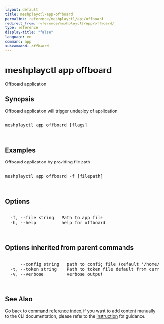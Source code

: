 ```yaml
---
layout: default
title: meshplayctl-app-offboard
permalink: reference/meshplayctl/app/offboard
redirect_from: reference/meshplayctl/app/offboard/
type: reference
display-title: "false"
language: en
command: app
subcommand: offboard
---
```


# meshplayctl app offboard

Offboard application

## Synopsis

Offboard application will trigger undeploy of application
<pre class='codeblock-pre'>
<div class='codeblock'>
meshplayctl app offboard [flags]

</div>
</pre> 

## Examples

Offboard application by providing file path
<pre class='codeblock-pre'>
<div class='codeblock'>
meshplayctl app offboard -f [filepath]

</div>
</pre> 

## Options

<pre class='codeblock-pre'>
<div class='codeblock'>
  -f, --file string   Path to app file
  -h, --help          help for offboard

</div>
</pre>

## Options inherited from parent commands

<pre class='codeblock-pre'>
<div class='codeblock'>
      --config string   path to config file (default "/home/runner/.meshery/config.yaml")
  -t, --token string    Path to token file default from current context
  -v, --verbose         verbose output

</div>
</pre>

## See Also

Go back to [command reference index](/reference/meshplayctl/), if you want to add content manually to the CLI documentation, please refer to the [instruction](/project/contributing/contributing-cli#preserving-manually-added-documentation) for guidance.
